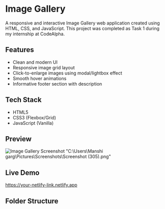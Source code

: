 # Image Gallery

A responsive and interactive Image Gallery web application created using HTML, CSS, and JavaScript. This project was completed as Task 1 during my internship at CodeAlpha.

## Features

- Clean and modern UI
- Responsive image grid layout
- Click-to-enlarge images using modal/lightbox effect
- Smooth hover animations
- Informative footer section with description

## Tech Stack

- HTML5
- CSS3 (Flexbox/Grid)
- JavaScript (Vanilla)

## Preview

![Image Gallery Screenshot](./screenshot.png) "C:\Users\Manshi garg\Pictures\Screenshots\Screenshot (305).png"

## Live Demo

https://your-netlify-link.netlify.app  
<!-- Replace with your actual Netlify or hosting link -->

## Folder Structure


